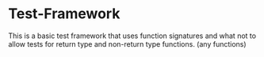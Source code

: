 # Test-Framework
This is a basic test framework that uses function signatures and what not to allow tests for return type and non-return type functions. (any functions)
